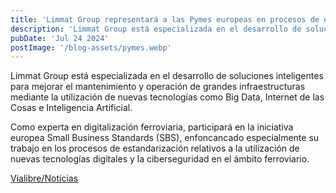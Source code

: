 ```yaml
---
title: 'Limmat Group representará a las Pymes europeas en procesos de estandarización de digitalización y ciberseguridad ferroviaria'
description: 'Limmat Group está especializada en el desarrollo de soluciones inteligentes para mejorar el mantenimiento y operación de grandes infraestructuras mediante la utilización de nuevas tecnologías como Big Data, Internet de las Cosas e Inteligencia Artificial.'
pubDate: 'Jul 24 2024'
postImage: '/blog-assets/pymes.webp'
---
```

Limmat Group está especializada en el desarrollo de soluciones inteligentes para mejorar el mantenimiento y operación de grandes infraestructuras mediante la utilización de nuevas tecnologías como Big Data, Internet de las Cosas e Inteligencia Artificial.

Como experta en digitalización ferroviaria, participará en la iniciativa europea Small Business Standards (SBS), enfoncancado especialmente su trabajo en los procesos de estandarización relativos a la utilización de nuevas tecnologías digitales y la ciberseguridad en el ámbito ferroviario.

<a href="https://vialibre-ffe.com/noticias.asp?not=26903&cs=empr" target="_blank">Vialibre/Noticias</a>